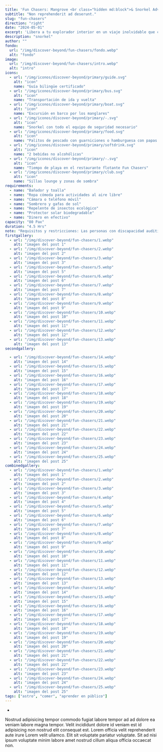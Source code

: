 ```yaml
---
title: 'Fun Chasers: Mangrove <br class="hidden md:block">& Snorkel Adventure with Lunch '
subtitle: "Non reprehenderit ad deserunt."
slug: "fun-chasers"
direction: "right"
date: "2024-05-01"
excerpt: 'Libera a tu explorador interior en un viaje inolvidable que combina la emoción del descubrimiento submarino con la serenidad de un pintoresco paseo en barco. Deslízate entre impresionantes formaciones de manglares, sumérgete en aguas cristalinas con una increíble vida marina y disfruta la belleza del mar Caribe en un restaurante flotante único en el corazón de la barrera de arrecifes. Relájate con todas las comodidades, deliciosa comida y un ambiente tropical.'
description: "snorkel"
author: ""
fondo:
  url: "/img/discover-beyond/fun-chasers/fondo.webp"
  alt: "fondo"
image:
  url: "/img/discover-beyond/fun-chasers/intro.webp"
  alt: "intro"
icons:
  - url: "/img/iconos/discover-beyond/primary/guide.svg"
    alt: "icon"
    name: "Guía bilingüe certificado"
  - url: "/img/iconos/discover-beyond/primary/bus.svg"
    alt: "icon"
    name: "Transportación de ida y vuelta"
  - url: "/img/iconos/discover-beyond/primary/boat.svg"
    alt: "icon"
    name: "Excursión en barco por los manglares"
  - url: "/img/iconos/discover-beyond/primary/-.svg"
    alt: "icon"
    name: "Snorkel con todo el equipo de seguridad necesario"
  - url: "/img/iconos/discover-beyond/primary/food.svg"
    alt: "icon"
    name: "Palitos de pescado con guarniciones o hamburguesa con papas fritas"
  - url: "/img/iconos/discover-beyond/primary/softdrink.svg"
    alt: "icon"
    name: "2 bebidas no alcohólicas"
  - url: "/img/iconos/discover-beyond/primary/-.svg"
    alt: "icon"
    name: "Tiempo de playa en el restaurante flotante Fun Chasers"
  - url: "/img/iconos/discover-beyond/primary/club.svg"
    alt: "icon"
    name: "Sillas lounge y zonas de sombra"
requirements:
  - name: "Bañador y toalla"
  - name: "Ropa cómoda para actividades al aire libre"
  - name: "Cámara o teléfono móvil"
  - name: "Sombrero y gafas de sol"
  - name: "Repelente de insectos ecológico"
  - name: "Protector solar biodegradable"
  - name: "Dinero en efectivo"
capacity: "80 Pax"
duration: "4.5 Hrs"
note: "Requisitos y restricciones: Las personas con discapacidad auditiva deben ir acompañadas de un asistente, amigo o familiar. Por razones de seguridad, no pueden participar en esta excursión los huéspedes con lesiones de cuello o espalda, cirugías recientes o pacientes con asma, diabetes, esquizofrenia, pánico, epilepsia, ceguera, embarazo u otras afecciones cardíacas o respiratorias. El límite de peso es de 120 kilos o 264 libras. La edad mínima para participar es de 8 años y la máxima de 65. Esta excursión es apropiada para huéspedes que puedan caminar sin dificultades. Los visitantes con andador, bastón, silla de ruedas plegable manual o plegable ligera, scooter / silla de ruedas eléctrica no son elegibles para participar en la excursión."
firstgallery:
  - url: "/img/discover-beyond/fun-chasers/1.webp"
    alt: "imagen del post 1"
  - url: "/img/discover-beyond/fun-chasers/2.webp"
    alt: "imagen del post 2"
  - url: "/img/discover-beyond/fun-chasers/3.webp"
    alt: "imagen del post 3"
  - url: "/img/discover-beyond/fun-chasers/5.webp"
    alt: "imagen del post 5"
  - url: "/img/discover-beyond/fun-chasers/6.webp"
    alt: "imagen del post 6"
  - url: "/img/discover-beyond/fun-chasers/7.webp"
    alt: "imagen del post 7"
  - url: "/img/discover-beyond/fun-chasers/8.webp"
    alt: "imagen del post 8"
  - url: "/img/discover-beyond/fun-chasers/9.webp"
    alt: "imagen del post 9"
  - url: "/img/discover-beyond/fun-chasers/10.webp"
    alt: "imagen del post 10"
  - url: "/img/discover-beyond/fun-chasers/11.webp"
    alt: "imagen del post 11"
  - url: "/img/discover-beyond/fun-chasers/12.webp"
    alt: "imagen del post 12"
  - url: "/img/discover-beyond/fun-chasers/13.webp"
    alt: "imagen del post 13"
secondgallery:

  - url: "/img/discover-beyond/fun-chasers/14.webp"
    alt: "imagen del post 14"
  - url: "/img/discover-beyond/fun-chasers/15.webp"
    alt: "imagen del post 15"
  - url: "/img/discover-beyond/fun-chasers/16.webp"
    alt: "imagen del post 16"
  - url: "/img/discover-beyond/fun-chasers/17.webp"
    alt: "imagen del post 17"
  - url: "/img/discover-beyond/fun-chasers/18.webp"
    alt: "imagen del post 18"
  - url: "/img/discover-beyond/fun-chasers/19.webp"
    alt: "imagen del post 19"
  - url: "/img/discover-beyond/fun-chasers/20.webp"
    alt: "imagen del post 20"
  - url: "/img/discover-beyond/fun-chasers/21.webp"
    alt: "imagen del post 21"
  - url: "/img/discover-beyond/fun-chasers/22.webp"
    alt: "imagen del post 22"
  - url: "/img/discover-beyond/fun-chasers/23.webp"
    alt: "imagen del post 23"
  - url: "/img/discover-beyond/fun-chasers/24.webp"
    alt: "imagen del post 24"
  - url: "/img/discover-beyond/fun-chasers/25.webp"
    alt: "imagen del post 25"
combinedgallery:
  - url: "/img/discover-beyond/fun-chasers/1.webp"
    alt: "imagen del post 1"
  - url: "/img/discover-beyond/fun-chasers/2.webp"
    alt: "imagen del post 2"
  - url: "/img/discover-beyond/fun-chasers/3.webp"
    alt: "imagen del post 3"
  - url: "/img/discover-beyond/fun-chasers/4.webp"
    alt: "imagen del post 4"
  - url: "/img/discover-beyond/fun-chasers/5.webp"
    alt: "imagen del post 5"
  - url: "/img/discover-beyond/fun-chasers/6.webp"
    alt: "imagen del post 6"
  - url: "/img/discover-beyond/fun-chasers/7.webp"
    alt: "imagen del post 7"
  - url: "/img/discover-beyond/fun-chasers/8.webp"
    alt: "imagen del post 8"
  - url: "/img/discover-beyond/fun-chasers/9.webp"
    alt: "imagen del post 9"
  - url: "/img/discover-beyond/fun-chasers/10.webp"
    alt: "imagen del post 10"
  - url: "/img/discover-beyond/fun-chasers/11.webp"
    alt: "imagen del post 11"
  - url: "/img/discover-beyond/fun-chasers/12.webp"
    alt: "imagen del post 12"
  - url: "/img/discover-beyond/fun-chasers/13.webp"
    alt: "imagen del post 13"
  - url: "/img/discover-beyond/fun-chasers/14.webp"
    alt: "imagen del post 14"
  - url: "/img/discover-beyond/fun-chasers/15.webp"
    alt: "imagen del post 15"
  - url: "/img/discover-beyond/fun-chasers/16.webp"
    alt: "imagen del post 16"
  - url: "/img/discover-beyond/fun-chasers/17.webp"
    alt: "imagen del post 17"
  - url: "/img/discover-beyond/fun-chasers/18.webp"
    alt: "imagen del post 18"
  - url: "/img/discover-beyond/fun-chasers/19.webp"
    alt: "imagen del post 19"
  - url: "/img/discover-beyond/fun-chasers/20.webp"
    alt: "imagen del post 20"
  - url: "/img/discover-beyond/fun-chasers/21.webp"
    alt: "imagen del post 21"
  - url: "/img/discover-beyond/fun-chasers/22.webp"
    alt: "imagen del post 22"
  - url: "/img/discover-beyond/fun-chasers/23.webp"
    alt: "imagen del post 23"
  - url: "/img/discover-beyond/fun-chasers/24.webp"
    alt: "imagen del post 24"
  - url: "/img/discover-beyond/fun-chasers/25.webp"
    alt: "imagen del post 25"
tags: ["astro", "comer", "aprender en público"]
---
```

-

Nostrud adipisicing tempor commodo fugiat labore tempor ad ad dolore ea veniam labore magna tempor. Velit incididunt dolore id veniam est id adipisicing non nostrud elit consequat est. Lorem officia velit reprehenderit aute irure Lorem velit ullamco. Elit sit voluptate pariatur voluptate. Sit ad nisi ipsum voluptate minim labore amet nostrud cillum aliqua officia occaecat non.
